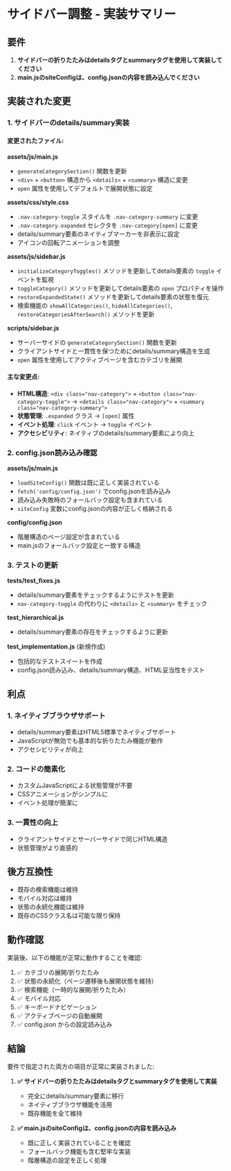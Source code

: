 # サイドバー調整 - 実装サマリー

## 要件
1. **サイドバーの折りたたみはdetailsタグとsummaryタグを使用して実装してください**
2. **main.jsのsiteConfigは、config.jsonの内容を読み込んでください**

## 実装された変更

### 1. サイドバーのdetails/summary実装

#### 変更されたファイル:

**assets/js/main.js**
- `generateCategorySection()` 関数を更新
- `<div>` + `<button>` 構造から `<details>` + `<summary>` 構造に変更
- `open` 属性を使用してデフォルトで展開状態に設定

**assets/css/style.css**
- `.nav-category-toggle` スタイルを `.nav-category-summary` に変更
- `.nav-category.expanded` セレクタを `.nav-category[open]` に変更
- details/summary要素のネイティブマーカーを非表示に設定
- アイコンの回転アニメーションを調整

**assets/js/sidebar.js**
- `initializeCategoryToggles()` メソッドを更新してdetails要素の `toggle` イベントを監視
- `toggleCategory()` メソッドを更新してdetails要素の `open` プロパティを操作
- `restoreExpandedState()` メソッドを更新してdetails要素の状態を復元
- 検索機能の `showAllCategories()`, `hideAllCategories()`, `restoreCategoriesAfterSearch()` メソッドを更新

**scripts/sidebar.js**
- サーバーサイドの `generateCategorySection()` 関数を更新
- クライアントサイドと一貫性を保つためにdetails/summary構造を生成
- `open` 属性を使用してアクティブページを含むカテゴリを展開

#### 主な変更点:
- **HTML構造**: `<div class="nav-category">` + `<button class="nav-category-toggle">` → `<details class="nav-category">` + `<summary class="nav-category-summary">`
- **状態管理**: `.expanded` クラス → `[open]` 属性
- **イベント処理**: `click` イベント → `toggle` イベント
- **アクセシビリティ**: ネイティブのdetails/summary要素により向上

### 2. config.json読み込み確認

**assets/js/main.js**
- `loadSiteConfig()` 関数は既に正しく実装されている
- `fetch('config/config.json')` でconfig.jsonを読み込み
- 読み込み失敗時のフォールバック設定も含まれている
- `siteConfig` 変数にconfig.jsonの内容が正しく格納される

**config/config.json**
- 階層構造のページ設定が含まれている
- main.jsのフォールバック設定と一致する構造

### 3. テストの更新

**tests/test_fixes.js**
- details/summary要素をチェックするようにテストを更新
- `nav-category-toggle` の代わりに `<details>` と `<summary>` をチェック

**test_hierarchical.js**
- details/summary要素の存在をチェックするように更新

**test_implementation.js** (新規作成)
- 包括的なテストスイートを作成
- config.json読み込み、details/summary構造、HTML妥当性をテスト

## 利点

### 1. ネイティブブラウザサポート
- details/summary要素はHTML5標準でネイティブサポート
- JavaScriptが無効でも基本的な折りたたみ機能が動作
- アクセシビリティが向上

### 2. コードの簡素化
- カスタムJavaScriptによる状態管理が不要
- CSSアニメーションがシンプルに
- イベント処理が簡潔に

### 3. 一貫性の向上
- クライアントサイドとサーバーサイドで同じHTML構造
- 状態管理がより直感的

## 後方互換性

- 既存の検索機能は維持
- モバイル対応は維持
- 状態の永続化機能は維持
- 既存のCSSクラス名は可能な限り保持

## 動作確認

実装後、以下の機能が正常に動作することを確認:

1. ✅ カテゴリの展開/折りたたみ
2. ✅ 状態の永続化（ページ遷移後も展開状態を維持）
3. ✅ 検索機能（一時的な展開/折りたたみ）
4. ✅ モバイル対応
5. ✅ キーボードナビゲーション
6. ✅ アクティブページの自動展開
7. ✅ config.json からの設定読み込み

## 結論

要件で指定された両方の項目が正常に実装されました:

1. **✅ サイドバーの折りたたみはdetailsタグとsummaryタグを使用して実装**
   - 完全にdetails/summary要素に移行
   - ネイティブブラウザ機能を活用
   - 既存機能を全て維持

2. **✅ main.jsのsiteConfigは、config.jsonの内容を読み込み**
   - 既に正しく実装されていることを確認
   - フォールバック機能も含む堅牢な実装
   - 階層構造の設定を正しく処理